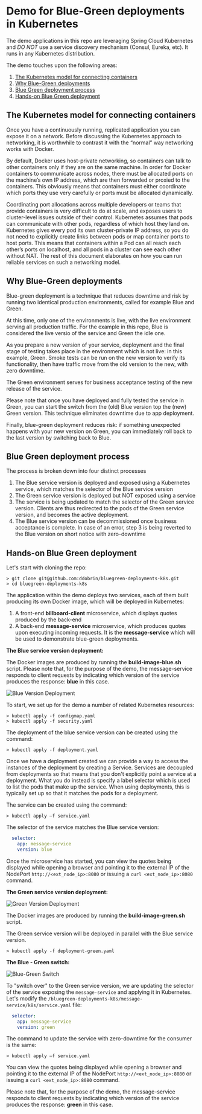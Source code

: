 # Demo for Blue-Green deployments in Kubernetes

The demo applications in this repo are leveraging Spring Cloud Kubernetes and *DO NOT* use a service discovery mechanism (Consul, Eureka, etc). It runs in any Kubernetes distribution.

The demo touches upon the following areas:
1. [The Kubernetes model for connecting containers](#1)
2. [Why Blue-Green deployments](#2)
3. [Blue Green deployment process](#3)
4. [Hands-on Blue Green deployment](#4)

<a name="1"></a>
## The Kubernetes model for connecting containers
Once you have a continuously running, replicated application you can expose it on a network. Before discussing the Kubernetes approach to networking, it is worthwhile to contrast it with the “normal” way networking works with Docker.

By default, Docker uses host-private networking, so containers can talk to other containers only if they are on the same machine. In order for Docker containers to communicate across nodes, there must be allocated ports on the machine’s own IP address, which are then forwarded or proxied to the containers. This obviously means that containers must either coordinate which ports they use very carefully or ports must be allocated dynamically.

Coordinating port allocations across multiple developers or teams that provide containers is very difficult to do at scale, and exposes users to cluster-level issues outside of their control. Kubernetes assumes that pods can communicate with other pods, regardless of which host they land on. Kubernetes gives every pod its own cluster-private IP address, so you do not need to explicitly create links between pods or map container ports to host ports. This means that containers within a Pod can all reach each other’s ports on localhost, and all pods in a cluster can see each other without NAT. The rest of this document elaborates on how you can run reliable services on such a networking model.

<a name="2"></a>
## Why Blue-Green deployments
Blue-green deployment is a technique that reduces downtime and risk by running two identical production environments, called for example Blue and Green.

At this time, only one of the environments is live, with the live environment serving all production traffic. For the example in this repo, Blue is considered the live versio of the service and Green the idle one.

As you prepare a new version of your service, deployment and the final stage of testing takes place in the environment which is not live: in this example, Green. 
Smoke tests can be run on the new version to verify its functionality, then have traffic move from the old version to the new, with zero downtime.

The Green environment serves for business acceptance testing of the new release of the service.

Please note that once you have deployed and fully tested the service in Green, you can start the switch from the (old) Blue version top the (new) Green version. 
This technique eliminates downtime due to app deployment. 

Finally, blue-green deployment reduces risk: if something unexpected happens with your new version on Green, you can immediately roll back to the last version by switching back to Blue.

<a name="3"></a>
## Blue Green deployment process

The process is broken down into four distinct processes
1. The Blue service version is deployed and exposed using a Kubernetes service, which matches the selector of the Blue service version
2. The Green service version is deployed but NOT exposed using a service
3. The service is being updated to match the selector of the Green service version. Clients are thus redirected to the pods of the Green service version, and becomes the active deployment.
4. The Blue service version can be decommissioned once business acceptance is complete. In case of an error, step 3 is being reverted to the Blue version on short notice with zero-downtime

<a name="4"></a>
## Hands-on Blue Green deployment 

Let's start with cloning the repo:
```shell
> git clone git@github.com:ddobrin/bluegreen-deployments-k8s.git
> cd bluegreen-deployments-k8s
```

The application within the demo deploys two services, each of them built producing its own Docker image, which will be deployed in Kubernetes:
1. A front-end **billboard-client** microservice, which displays quotes produced by the back-end
2. A back-end **message-service** microservice, which produces quotes upon executing incoming requests. It is the **message-service** which will be used to demonstrate  blue-green deployments.

**The Blue service version deployment:**

The Docker images are produced by running the **build-image-blue.sh** script.
Please note that, for the purpose of the demo, the message-service responds to client requests by indicating which version of the service produces the response: **blue** in this case.

![Blue Version Deployment](https://github.com/ddobrin/bluegreen-deployments-k8s/blob/master/images/BG-K8s1.png)  

To start, we set up for the demo a number of related Kubernetes resources:
```shell
> kubectl apply -f configmap.yaml
> kubectl apply -f security.yaml
```

The deployment of the blue service version can be created using the command:
```shell
> kubectl apply -f deployment.yaml
```

Once we have a deployment created we can provide a way to access the instances of the deployment by creating a Service. Services are decoupled from deployments so that means that you don't explicitly point a service at a deployment. What you do instead is specify a label selector which is used to list the pods that make up the service. When using deployments, this is typically set up so that it matches the pods for a deployment.

The service can be created using the command:
```shell
> kubectl apply –f service.yaml
```

The selector of the service matches the Blue service version:
```yaml
  selector:
    app: message-service
    version: blue
```

Once the microservice has started, you can view the quotes being displayed while opening a browser and pointing it to the external IP of the NodePort ```http://<ext_node_ip>:8080``` or issuing a ```curl <ext_node_ip>:8080``` command.

**The Green service version deployment:**

![Green Version Deployment](https://github.com/ddobrin/bluegreen-deployments-k8s/blob/master/images/BG-K8s2.png)  

The Docker images are produced by running the **build-image-green.sh** script.

The Green service version will be deployed in parallel with the Blue service version.
```shell
> kubectl apply -f deployment-green.yaml
```

**The Blue - Green switch:**

![Blue-Green Switch](https://github.com/ddobrin/bluegreen-deployments-k8s/blob/master/images/BG-K8s3.png)

To "switch over" to the Green service version, we are updating the selector of the service exposing the ```message-service``` and applying it in Kubernetes. Let's modify the ```/bluegreen-deployments-k8s/message-service/k8s/service.yaml``` file:
```yaml
  selector:
    app: message-service
    version: green
```

The command to update the service with zero-downtime for the consumer is the same:
```shell
> kubectl apply –f service.yaml
```

You can view the quotes being displayed while opening a browser and pointing it to the external IP of the NodePort ```http://<ext_node_ip>:8080``` or issuing a ```curl <ext_node_ip>:8080``` command.

Please note that, for the purpose of the demo, the message-service responds to client requests by indicating which version of the service produces the response: **green** in this case.
